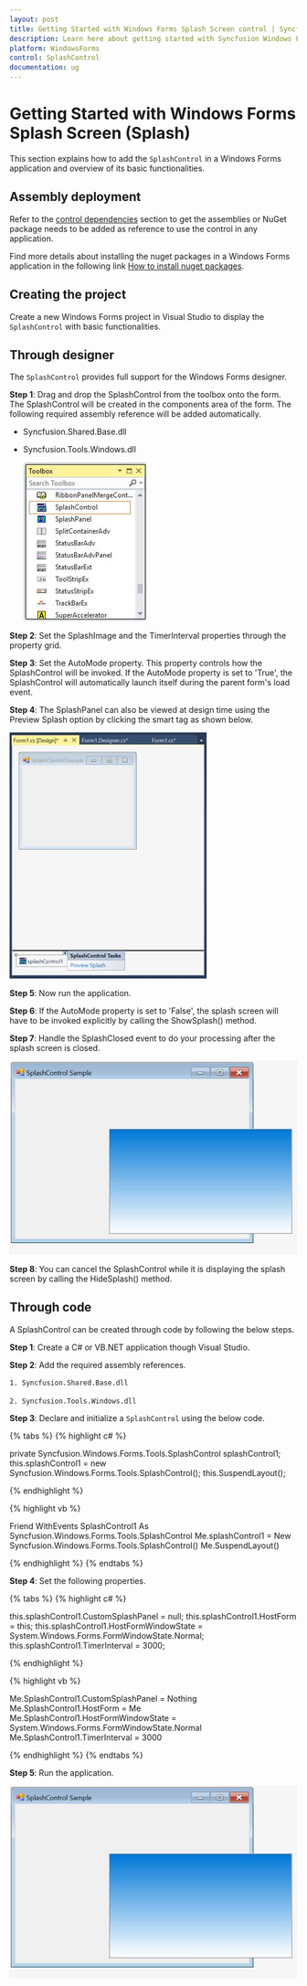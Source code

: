 ```yaml
---
layout: post
title: Getting Started with Windows Forms Splash Screen control | Syncfusion
description: Learn here about getting started with Syncfusion Windows Forms Splash Screen (Splash) control, its elements and more details.
platform: WindowsForms
control: SplashControl
documentation: ug
---
```


# Getting Started with Windows Forms Splash Screen (Splash)

This section explains how to add the `SplashControl` in a Windows Forms application and overview of its basic functionalities.

## Assembly deployment

Refer to the [control dependencies](https://help.syncfusion.com/windowsforms/control-dependencies#splashcontrol) section to get the assemblies or NuGet package needs to be added as reference to use the control in any application.

Find more details about installing the nuget packages in a Windows Forms application in the following link [How to install nuget packages](https://help.syncfusion.com/windowsforms/nuget-packages).

## Creating the project

Create a new Windows Forms project in Visual Studio to display the `SplashControl` with basic functionalities.

## Through designer

The `SplashControl` provides full support for the Windows Forms designer.

**Step 1**: Drag and drop the SplashControl from the toolbox onto the form. The SplashControl will be created in the components area of the form. The following required assembly reference will be added automatically.

* Syncfusion.Shared.Base.dll
* Syncfusion.Tools.Windows.dll

   ![Drag and drop the SplashControl from toolbox](Overview_images/splash_img1.jpeg) 

**Step 2**: Set the SplashImage and the TimerInterval properties through the property grid.

**Step 3**: Set the AutoMode property. This property controls how the SplashControl will be invoked. If the AutoMode property is set to 'True', the SplashControl will automatically launch itself during the parent form's load event.

**Step 4**: The SplashPanel can also be viewed at design time using the Preview Splash option by clicking the smart tag as shown below.

   ![Windows forms splashcontrol showing in designer page](Overview_images/splash_img2.jpeg) 

**Step 5**: Now run the application.

**Step 6**: If the AutoMode property is set to 'False', the splash screen will have to be invoked explicitly by calling the ShowSplash() method.

**Step 7**: Handle the SplashClosed event to do your processing after the splash screen is closed.

   ![Windows forms splashcontrol showing splash screen at run time](Overview_images/splash_img3.jpeg) 

**Step 8**: You can cancel the SplashControl while it is displaying the splash screen by calling the HideSplash() method.

## Through code

A SplashControl can be created through code by following the below steps.

**Step 1**: Create a C# or VB.NET application though Visual Studio.

**Step 2**: Add the required assembly references.

	1. Syncfusion.Shared.Base.dll
	
	2. Syncfusion.Tools.Windows.dll

**Step 3**: Declare and initialize a `SplashControl` using the below code.

{% tabs %}
{% highlight c# %}

private Syncfusion.Windows.Forms.Tools.SplashControl splashControl1;
this.splashControl1 = new Syncfusion.Windows.Forms.Tools.SplashControl();
this.SuspendLayout();

{% endhighlight %}

{% highlight vb %}

Friend WithEvents SplashControl1 As Syncfusion.Windows.Forms.Tools.SplashControl
Me.splashControl1 = New Syncfusion.Windows.Forms.Tools.SplashControl() 
Me.SuspendLayout()

{% endhighlight %}
{% endtabs %}

**Step 4**: Set the following properties.

{% tabs %}
{% highlight c# %}

this.splashControl1.CustomSplashPanel = null;
this.splashControl1.HostForm = this;
this.splashControl1.HostFormWindowState = System.Windows.Forms.FormWindowState.Normal;
this.splashControl1.TimerInterval = 3000;

{% endhighlight %}

{% highlight vb %}

Me.SplashControl1.CustomSplashPanel = Nothing
Me.SplashControl1.HostForm = Me
Me.SplashControl1.HostFormWindowState = System.Windows.Forms.FormWindowState.Normal
Me.SplashControl1.TimerInterval = 3000

{% endhighlight %}
{% endtabs %}

**Step 5**: Run the application.

   ![Windows forms splashcontrol showing splash screen at run time](Overview_images/splash_img4.jpeg) 
